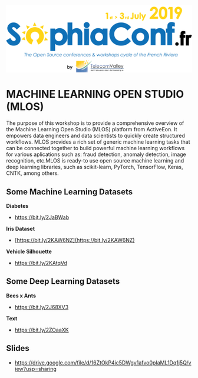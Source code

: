 <p align="center"><img src="https://github.com/carolinepacheco/SophiaConf2019/blob/master/imgs/Logo_SC2019-ENG.jpg" border="0"/></p>

# MACHINE LEARNING OPEN STUDIO (MLOS)

The purpose of this workshop is to provide a comprehensive overview of the Machine Learning Open Studio (MLOS) platform from ActiveEon. It empowers data engineers and data scientists to quickly create structured workflows.  MLOS provides a rich set of generic machine learning tasks that can be connected together to build powerful  machine learning workflows for various aplications such as: fraud detection, anomaly detection, image recognition, etc.MLOS is ready-to use open source machine learning and deep learning libraries, such as scikit-learn, PyTorch, TensorFlow, Keras, CNTK, among others.


## Some Machine Learning Datasets

**Diabetes**

-  https://bit.ly/2JaBWab

**Iris Dataset**
- [https://bit.ly/2KAW6NZ](https://bit.ly/2KAW6NZ)

**Vehicle Silhouette**
- https://bit.ly/2KAtqVd

## Some Deep Learning Datasets

**Bees x Ants**

-  https://bit.ly/2J68XV3

**Text**
- https://bit.ly/2ZOaaXK

## Slides
- https://drive.google.com/file/d/16ZtOkP4ic5DWgv1afvo0pIaML1Dq1j5Q/view?usp=sharing
